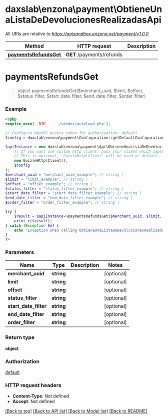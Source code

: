 # daxslab\enzona\payment\ObtieneUnaListaDeDevolucionesRealizadasApi

All URIs are relative to *https://apisandbox.enzona.net/payment/v1.0.0*

Method | HTTP request | Description
------------- | ------------- | -------------
[**paymentsRefundsGet**](ObtieneUnaListaDeDevolucionesRealizadasApi.md#paymentsRefundsGet) | **GET** /payments/refunds | 


# **paymentsRefundsGet**
> object paymentsRefundsGet($merchant_uuid, $limit, $offset, $status_filter, $start_date_filter, $end_date_filter, $order_filter)



### Example
```php
<?php
require_once(__DIR__ . '/vendor/autoload.php');

// Configure OAuth2 access token for authorization: default
$config = daxslab\enzona\payment\Configuration::getDefaultConfiguration()->setAccessToken('YOUR_ACCESS_TOKEN');

$apiInstance = new daxslab\enzona\payment\Api\ObtieneUnaListaDeDevolucionesRealizadasApi(
    // If you want use custom http client, pass your client which implements `GuzzleHttp\ClientInterface`.
    // This is optional, `GuzzleHttp\Client` will be used as default.
    new GuzzleHttp\Client(),
    $config
);
$merchant_uuid = "merchant_uuid_example"; // string | 
$limit = "limit_example"; // string | 
$offset = "offset_example"; // string | 
$status_filter = "status_filter_example"; // string | 
$start_date_filter = "start_date_filter_example"; // string | 
$end_date_filter = "end_date_filter_example"; // string | 
$order_filter = "order_filter_example"; // string | 

try {
    $result = $apiInstance->paymentsRefundsGet($merchant_uuid, $limit, $offset, $status_filter, $start_date_filter, $end_date_filter, $order_filter);
    print_r($result);
} catch (Exception $e) {
    echo 'Exception when calling ObtieneUnaListaDeDevolucionesRealizadasApi->paymentsRefundsGet: ', $e->getMessage(), PHP_EOL;
}
?>
```

### Parameters

Name | Type | Description  | Notes
------------- | ------------- | ------------- | -------------
 **merchant_uuid** | **string**|  | [optional]
 **limit** | **string**|  | [optional]
 **offset** | **string**|  | [optional]
 **status_filter** | **string**|  | [optional]
 **start_date_filter** | **string**|  | [optional]
 **end_date_filter** | **string**|  | [optional]
 **order_filter** | **string**|  | [optional]

### Return type

**object**

### Authorization

[default](../../README.md#default)

### HTTP request headers

 - **Content-Type**: Not defined
 - **Accept**: Not defined

[[Back to top]](#) [[Back to API list]](../../README.md#documentation-for-api-endpoints) [[Back to Model list]](../../README.md#documentation-for-models) [[Back to README]](../../README.md)

